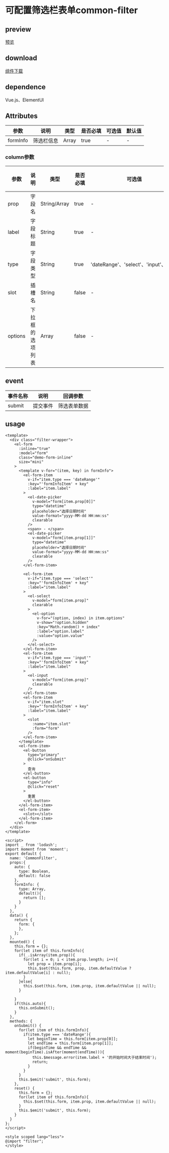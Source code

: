 # 可配置筛选栏表单common-filter
## preview
[预览](./index.html#/components/common-filter)
## download
[组件下载](./components/common-filter.zip)
## dependence
Vue.js、ElementUI

## Attributes
| 参数 |	说明 |类型 |是否必填	| 可选值 | 默认值 |
| ---- | ---- |---- | ----   |----  |  --- |
| formInfo | 筛选栏信息 | Array | true | -  |  - |
### column参数
| 参数 |	说明 |类型 |是否必填	| 可选值 | 默认值 |
| ---- | ---- |---- | ----   |----  |  --- |
| prop | 字段名 | String/Array | true | -  |  - |
| label | 字段标题 | String | true | -  |  - |
| type | 字段类型 | String | true | 'dateRange'、'select'、'input'、'slot'  |  - |
| slot | 插槽名 | String | false | -  |  - |
| options | 下拉框的选项列表 | Array | false | -  |  - |
## event
| 事件名称 |	说明 |回调参数 |
| ---- | ---- |---- |
| submit | 提交事件 | 筛选表单数据 | 
## usage
```
<template>
  <div class="filter-wrapper">
    <el-form
      :inline="true"
      :model="form"
      class="demo-form-inline"
      size="mini"
    >
      <template v-for="(item, key) in formInfo">
        <el-form-item
          v-if="item.type === 'dateRange'"
          :key="'formInfoItem' + key"
          :label="item.label"
        >
          <el-date-picker
            v-model="form[item.prop[0]]"
            type="datetime"
            placeholder="选择日期时间"
            value-format="yyyy-MM-dd HH:mm:ss"
            clearable
          />
          <span> - </span>
          <el-date-picker
            v-model="form[item.prop[1]]"
            type="datetime"
            placeholder="选择日期时间"
            value-format="yyyy-MM-dd HH:mm:ss"
            clearable
          />
        </el-form-item>

        <el-form-item
          v-if="item.type === 'select'"
          :key="'formInfoItem' + key"
          :label="item.label"
        >
          <el-select
            v-model="form[item.prop]"
            clearable
          >
            <el-option
              v-for="(option, index) in item.options"
              v-show="!option.hidden"
              :key="Math.random() + index"
              :label="option.label"
              :value="option.value"
            />
          </el-select>
        </el-form-item>
        <el-form-item
          v-if="item.type === 'input'"
          :key="'formInfoItem' + key"
          :label="item.label"
        >
          <el-input
            v-model="form[item.prop]"
            clearable
          />
        </el-form-item>
        <el-form-item
          v-if="item.slot"
          :key="'formInfoItem' + key"
          :label="item.label"
        >
          <slot
            :name="item.slot"
            :form="form"
          />
        </el-form-item>
      </template>
      <el-form-item>
        <el-button
          type="primary"
          @click="onSubmit"
        >
          查询
        </el-button>
        <el-button
          type="info"
          @click="reset"
        >
          重置
        </el-button>
      </el-form-item>
      <el-form-item>
        <slot></slot>
      </el-form-item>
    </el-form>
  </div>
</template>

<script>
import _ from 'lodash';
import moment from 'moment';
export default {
  name: 'CommonFilter',
  props:{
    auto: {
      type: Boolean,
      default: false
    },
    formInfo: {
      type: Array,
      default(){
        return [];
      }
    }
  },
  data() {
    return {
      form: {
      },
    };
  },
  mounted() {
    this.form = {};
    for(let item of this.formInfo){
      if(_.isArray(item.prop)){
        for(let i = 0; i < item.prop.length; i++){
          let prop = item.prop[i];
          this.$set(this.form, prop, item.defaultValue ? item.defaultValue[i] : null);
        }
      }else{
        this.$set(this.form, item.prop, item.defaultValue || null);
      }

    }
    if(this.auto){
      this.onSubmit();
    }
  },
  methods: {
    onSubmit() {
      for(let item of this.formInfo){
        if(item.type === 'dateRange'){
          let beginTime = this.form[item.prop[0]];
          let endTime = this.form[item.prop[1]];
          if(beginTime && endTime && moment(beginTime).isAfter(moment(endTime))){
            this.$message.error(item.label + '的开始时间大于结束时间');
            return;
          }
        }
      }
      this.$emit('submit', this.form);
    },
    reset() {
      this.form = {};
      for(let item of this.formInfo){
        this.$set(this.form, item.prop, item.defaultValue || null);
      }
      this.$emit('submit', this.form);
    }
  }
};
</script>

<style scoped lang="less">
@import "filter";
</style>

```
